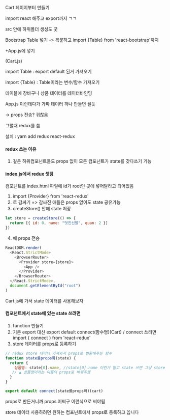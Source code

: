 Cart 페이지부터 만들기

import react 해주고 export까지 ㄱㄱ

src 안에 하위폴더 생성도 굿

Bootstrap Table 넣기 -> 복붙하고 import {Table} from 'react-bootstrap'까지

+App.js에 <Cart> 넣기

(Cart.js)

import Table : export default 된거 가져오기

import {Table} : Table이라는 변수/함수 가져오기



테이블에 장바구니 상품 데이터를 데이터바인딩

App.js 이런데다가 가짜 데이터 하나 만들면 될듯

<App> -> <Cart> props 전송? 귀찮음

그럴때 redux를 씀

설치 : yarn add redux react-redux



#### redux 쓰는 이유

1. 깊은 하위컴포넌트들도 props 없이 모든 컴포넌트가 state를 갖다쓰기 기능



#### index.js에서 redux 셋팅

<App> 컴포넌트를 index.html 파일에 id가 root인 곳에 넣어달라고 되어있음

1. import {Provider} from 'react-redux'
2. <Provider> 로 <App> 감싸기 => 감싸진 애들은 props 없이도 state 공유가능
3. createStore() 안에 state 저장

```js
let store = createStore(() => {
  return [{ id: 0, name: "멋진신발", quan: 2 }]
})
```

4. <Provider> 에 props 전송

```js
ReactDOM.render(
  <React.StrictMode>
    <BrowserRouter>
      <Provider store={store}>
        <App />
      </Provider>
    </BrowserRouter>
  </React.StrictMode>,
  document.getElementById("root")
)
```



Cart.js에 가서 state 데이터를 사용해보자

#### 컴포넌트에서 state에 있는 state 쓰려면

1. function 만들기
2. 기존 export 대신 export default connect(함수명)(Cart)  / connect 쓰려면 import { connect } from 'react-redux'
3. store 데이터를 props로 등록하기

```js
// redux store 데이터 가져와서 props로 변환해주는 함수
function state를props화(state) {
  return {
    상품명: state[0].name, //state[0].name 이런거 말고 state 쓰면 그냥 store 안에 있는 모든 데이터
   // ▲ 상품명이라는 이름의 props로 바꿔주셈
  }
}

export default connect(state를props화)(cart)
```



props로 만든거니까 props.어쩌구 이런식으로 써야됨

store 데이터 사용하려면 원하는 컴포넌트에서 props로 등록하고 씁니다